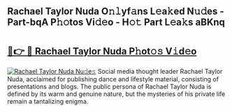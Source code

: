 ## Rachael Taylor Nuda O𝚗𝚕yf𝚊ns L𝚎a𝚔ed N𝚞𝚍es - Part-bqA P𝚑𝚘tos Vi𝚍𝚎o - H𝚘𝚝 Part L𝚎a𝚔s aBKnq

# <h2><a href="http://kf3zh4n.oniu.top/?m=Rachael+Taylor+Nuda">🔗👉 🔴 Rachael Taylor Nuda P𝚑ot𝚘𝚜 V𝚒d𝚎o</a></h2>

[![Rachael Taylor Nuda Nu𝚍e𝚜](https://i.imgur.com/0qMVB7G.gif)](http://kf3zh4n.oniu.top/?m=Rachael+Taylor+Nuda)
Social media thought leader Rachael Taylor Nuda, acclaimed for publishing dance and lifestyle material, consisting of presentations and blogs. The public persona of Rachael Taylor Nuda is defined by its warm and genuine nature, but the mysteries of his private life remain a tantalizing enigma.  
